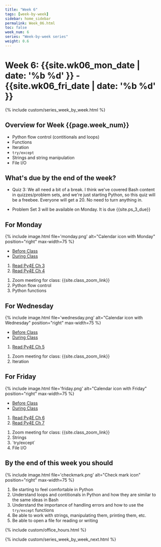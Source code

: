 ```yaml
---
title: "Week 6"
tags: [week-by-week]
sidebar: home_sidebar
permalink: Week_06.html
toc: false
week_num: 6
series: "Week-by-week series"
weight: 0.6
---
```


# Week 6: {{site.wk06_mon_date | date: '%b %d' }} - {{site.wk06_fri_date | date: '%b %d' }}

{% include custom/series_week_by_week.html %}

## Overview for Week {{page.week_num}}

* Python flow control (contitionals and loops)
* Functions
* Iteration
* `try/except`
* Strings and string manipulation
* File I/O

## What's due by the end of the week?

<!--* **Quiz 3 due {{site.quiz_3_due}}**-->
* Quiz 3: We all need a bit of a break. I think we've covered Bash content in quizzes/problem sets, and we're just starting Python, so this quiz will be a freebee. Everyone will get a 20. No need to turn anything in.

* Problem Set 3 will be available on Monday. It is due {{site.ps_3_due}}

## For Monday

{% include image.html file='monday.png' alt="Calendar icon with Monday" position="right" max-width=75 %}

<ul id="MondayTabs" class="nav nav-tabs">
    <li class="active"><a href="#MonBefore" data-toggle="tab">Before Class</a></li>
    <li><a href="#MonDuring" data-toggle="tab">During Class</a></li>
</ul>
<div class="tab-content">
    <div role="tabpanel" class="tab-pane active" id="MonBefore">
        <ol>
          <li><a href="https://github.com/comptoolsres/Jupyter_content/blob/main/py4e_ch3_flow_control.ipynb">Read Py4E Ch 3</a></li>
          <li><a href="https://github.com/comptoolsres/Jupyter_content/blob/main/py4e_ch4_functions.ipynb">Read Py4E Ch 4</a></li>
        </ol>
    </div>
    <div role="tabpanel" class="tab-pane" id="MonDuring">
        <ol>
          <li>Zoom meeting for class: {{site.class_zoom_link}}</li>
          <li>Python flow control</li>
          <li>Python functions</li>
        </ol>
    </div>
</div>

## For Wednesday

{% include image.html file='wednesday.png' alt="Calendar icon with Wednesday" position="right" max-width=75 %}

<ul id="WednesdayTabs" class="nav nav-tabs">
    <li class="active"><a href="#WedBefore" data-toggle="tab">Before Class</a></li>
    <li><a href="#WedDuring" data-toggle="tab">During Class</a></li>
</ul>
<div class="tab-content">
    <div role="tabpanel" class="tab-pane active" id="WedBefore">
        <ol>
          <li><a href="https://github.com/comptoolsres/Jupyter_content/blob/main/py4e_ch5_iteration.ipynb">Read Py4E Ch 5</a></li>
        </ol>
    </div>
    <div role="tabpanel" class="tab-pane" id="WedDuring">
        <ol>
          <li>Zoom meeting for class: {{site.class_zoom_link}}</li>
          <li>Iteration</li>
        </ol>
    </div>
</div>

## For Friday

{% include image.html file='friday.png' alt="Calendar icon with Friday" position="right" max-width=75 %}

<ul id="FridayTabs" class="nav nav-tabs">
    <li class="active"><a href="#FriBefore" data-toggle="tab">Before Class</a></li>
    <li><a href="#FriDuring" data-toggle="tab">During Class</a></li>
</ul>
<div class="tab-content">
    <div role="tabpanel" class="tab-pane active" id="FriBefore">
        <ol>
          <li><a href="https://github.com/comptoolsres/Jupyter_content/blob/main/py4e_ch6_strings.ipynb">Read Py4E Ch 6</a></li>
          <li><a href="https://github.com/comptoolsres/Jupyter_content/blob/main/py4e_ch7_file_io.ipynb">Read Py4E Ch 7</a></li>
        </ol>
    </div>
    <div role="tabpanel" class="tab-pane" id="FriDuring">
        <ol>
          <li>Zoom meeting for class: {{site.class_zoom_link}}</li>
          <li>Strings</li>
          <li>`try/except`</li>
          <li>File I/O</li>
        </ol>
    </div>
</div>

## By the end of this week you should

{% include image.html file='checkmark.png' alt="Check mark icon" position="right" max-width=75 %}

1. Be starting to feel comfortable in Python
1. Understand loops and contitionals in Python and how they are similar to the same ideas in Bash
1. Understand the importance of handling errors and how to use the `try/except` functions
1. Be able to work with strings, manipulating them, printing them, etc.
1. Be able to open a file for reading or writing

{% include custom/office_hours.html %}

{% include custom/series_week_by_week_next.html %}